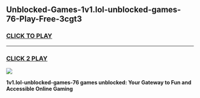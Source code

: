 
## Unblocked-Games-1v1.lol-unblocked-games-76-Play-Free-3cgt3
<h3>
<a href="https://premium76.site?title=1v1.lol-unblocked-games-76&ref=23A">CLICK TO PLAY</a></h3>
<hr>

<h3>
<a href="https://premium76.site?title=1v1.lol-unblocked-games-76&ref=23A">CLICK 2 PLAY</a>
  
</h3>

<a href="https://premium76.site?title=1v1.lol-unblocked-games-76&ref=23A"><img src="https://clearcache.store/games.png"></a>


**1v1.lol-unblocked-games-76 games unblocked: Your Gateway to Fun and Accessible Online Gaming**
